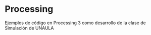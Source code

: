 # Processing
Ejemplos de código en Processing 3 como desarrollo de la clase de Simulación de UNAULA

